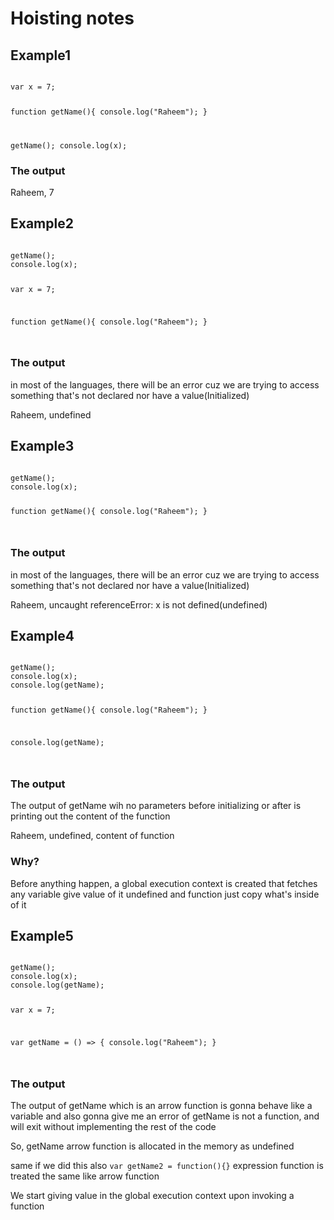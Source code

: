 # Hoisting notes

## Example1

<code>
var x = 7;

function getName(){
    console.log("Raheem");
}

getName();
console.log(x);
</code>

### The output

Raheem, 7

## Example2

<code>
getName();
console.log(x);

var x = 7;

function getName(){
    console.log("Raheem");
}

</code>

### The output

in most of the languages, there will be an error cuz we are trying to access something that's not declared nor have a value(Initialized)

Raheem, undefined

## Example3

<code>
getName();
console.log(x);

function getName(){
    console.log("Raheem");
}

</code>

### The output

in most of the languages, there will be an error cuz we are trying to access something that's not declared nor have a value(Initialized)

Raheem, uncaught referenceError: x is not defined(undefined)

## Example4

<code>
getName();
console.log(x);
console.log(getName);

function getName(){
    console.log("Raheem");
}

console.log(getName);

</code>

### The output

The output of getName wih no parameters before initializing or after is printing out the content of the function

Raheem, undefined, content of function

### Why?

Before anything happen, a global execution context is created that fetches any variable give value of it undefined and function just copy what's inside of it
## Example5

<code>
getName();
console.log(x);
console.log(getName);

var x = 7;

var getName = () => {
    console.log("Raheem");
}

</code>

### The output

The output of getName which is an arrow function is gonna behave like a variable and also gonna give me an error of getName is not a function, and will exit without implementing the rest of the code

So, getName arrow function is allocated in the memory as undefined

same if we did this also ```var getName2 = function(){}``` expression function is treated the same like arrow function 

We start giving value in the global execution context upon invoking a function
